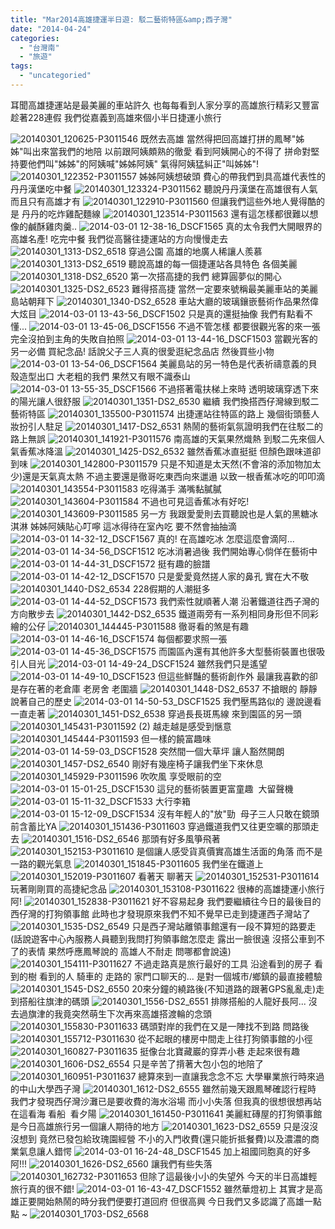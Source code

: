 ```yaml
---
title: "Mar2014高雄捷運半日遊: 駁二藝術特區&amp;西子灣"
date: "2014-04-24"
categories: 
  - "台灣南"
  - "旅遊"
tags: 
  - "uncategoried"
---
```


耳聞高雄捷運站是最美麗的車站許久 也每每看到人家分享的高雄旅行精彩又豐富 趁著228連假 我們從嘉義到高雄來個小半日捷運小旅行

 ![20140301_120625-P3011546](images/12893935983_7111d7c796.jpg) 既然去高雄 當然得把回高雄打拼的鳳琴"姊姊"叫出來當我們的地陪 以前跟阿姨頗熟的徹愛 看到阿姨開心的不得了 拼命對堅持要他們叫"姊姊"的阿姨喊"姊姊阿姨" 氣得阿姨猛糾正"叫姊姊"! ![20140301_122352-P3011557](images/12893825765_3ecfa0f9ae.jpg) 姊姊阿姨想破頭 費心的帶我們到具高雄代表性的丹丹漢堡吃中餐 ![20140301_123324-P3011562](images/12893925993_198a0bec21.jpg) 聽說丹丹漢堡在高雄很有人氣 而且只有高雄才有 ![20140301_122910-P3011560](images/12894246244_54d2bf1ce6.jpg) 但讓我們這些外地人覺得酷的是 丹丹的吃炸雞配麵線 ![20140301_123514-P3011563](images/12893925573_1287403d1e.jpg) 還有這怎樣都很難以想像的鹹酥雞肉羹.. ![2014-03-01 12-38-16_DSCF1565](images/12893821725_a1dff353ac.jpg) 真的太令我們大開眼界的高雄名產! 吃完中餐 我們從高醫往捷運站的方向慢慢走去 ![20140301_1313-DS2_6518](images/12893821045_3aee347852.jpg) 穿過公園 高雄的地廣人稀讓人羨慕 ![20140301_1313-DS2_6519](images/12893919483_9826fe4b35.jpg) 聽說高雄的每一個捷運站各具特色 各個美麗 ![20140301_1318-DS2_6520](images/12894237164_458bb197eb.jpg) 第一次搭高捷的我們 總算圓夢似的開心 ![20140301_1325-DS2_6523](images/12894234024_9d11f42fa9.jpg) 難得搭高捷 當然一定要來號稱最美麗車站的美麗島站朝拜下 ![20140301_1340-DS2_6528](images/12893907873_44ceebe43a.jpg) 車站大廳的玻璃鑲嵌藝術作品果然偉大炫目 ![2014-03-01 13-43-56_DSCF1502](images/12894224744_420e47e7b6.jpg) 只是真的還挺抽像 我們有點看不懂... ![2014-03-01 13-45-06_DSCF1556](images/12894223394_fe8e3280f6.jpg) 不過不管怎樣 都要很觀光客的來一張完全沒拍到主角的失敗自拍照 ![2014-03-01 13-44-16_DSCF1503](images/12894224084_a21edb444f.jpg) 當觀光客的另一必備 買紀念品! 話說父子三人真的很愛逛紀念品店 然後買些小物 ![2014-03-01 13-54-06_DSCF1564](images/12893903033_e4ee8131d6.jpg) 美麗島站的另一特色是代表祈禱意義的貝殼造型出口 大老粗的我們 果然又有眼不識泰山 ![2014-03-01 13-55-35_DSCF1566](images/12893795635_924cfbbdb6.jpg) 不過搭著電扶梯上來時 透明玻璃穿透下來的陽光讓人很舒服 ![20140301_1351-DS2_6530](images/12893903273_9b7671a74d.jpg) 繼續 我們換搭西仔灣線到駁二藝術特區 ![20140301_135500-P3011574](images/12893898363_d99f9df70b.jpg) 出捷運站往特區的路上 幾個街頭藝人妝扮引人駐足 ![20140301_1417-DS2_6531](images/12894215674_34126a84e8.jpg) 熱鬧的藝術氣氛證明我們在往駁二的路上無誤 ![20140301_141921-P3011576](images/12893895743_ba822dbfc8.jpg) 南高雄的天氣果然熾熱 到駁二先來個人氣香蕉冰降溫 ![20140301_1425-DS2_6532](images/12894214504_c0e59293e8.jpg) 雖然香蕉冰直挺挺 但顏色跟味道卻到味 ![20140301_142800-P3011579](images/12894212814_78f82a94f5.jpg) 只是不知道是太天然(不會溶的添加物加太少)還是天氣真太熱 不過主要還是徹哥吃東西向來邋遢 以致一根香蕉冰吃的叩叩滴 ![20140301_143554-P3011583](images/12893788015_d1438e550f.jpg) 吃得滿手 滿嘴黏膩膩 ![20140301_143604-P3011584](images/12894208794_f8ae4b8033.jpg) 不過也可見這香蕉冰有好吃! ![20140301_143609-P3011585](images/12893787175_120cba3a92.jpg) 另一方 我跟愛愛則去買聽說也是人氣的黑糖冰淇淋 姊姊阿姨貼心叮嚀 這冰得待在室內吃 要不然會抽抽滴 ![2014-03-01 14-32-12_DSCF1567](images/12893790955_796da05a7e.jpg) 真的! 在高雄吃冰 怎麼這麼會滴阿... ![2014-03-01 14-34-56_DSCF1512](images/12894211654_c93995df08.jpg) 吃冰消暑過後 我們開始專心倘佯在藝術中 ![2014-03-01 14-44-31_DSCF1572](images/12893782885_19c4d9b492.jpg) 挺有趣的臉譜 ![2014-03-01 14-42-12_DSCF1570](images/12894206674_229751d5be.jpg) 只是愛愛竟然搓人家的鼻孔 實在大不敬 ![20140301_1440-DS2_6534](images/12893888523_4138a166a9.jpg) 228假期的人潮挺多 ![2014-03-01 14-44-52_DSCF1573](images/12893780525_b023599979.jpg) 我們索性就順著人潮 沿著鐵道往西子灣的方向散步去 ![20140301_1442-DS2_6535](images/12894205954_121d05dd66.jpg) 鐵道兩旁有一系列相同身形但不同彩繪的公仔 ![20140301_144445-P3011588](images/12893883373_72bdf1b2a0.jpg) 徹哥看的煞是有趣 ![2014-03-01 14-46-16_DSCF1574](images/12893879993_3f6c207a61.jpg) 每個都要求照一張 ![2014-03-01 14-45-36_DSCF1575](images/12894200964_9871dc17da.jpg) 而園區內還有其他許多大型藝術裝置也很吸引人目光 ![2014-03-01 14-49-24_DSCF1524](images/12894186914_fbeb85b4ed.jpg) 雖然我們只是遙望 ![2014-03-01 14-49-10_DSCF1523](images/12893869053_a54e078283.jpg) 但這些鮮豔的藝術創作外 最讓我喜歡的卻是存在著的老倉庫 老房舍 老圍牆 ![20140301_1448-DS2_6537](images/12893774875_b633f303ee.jpg) 不搶眼的 靜靜說著自己的歷史 ![2014-03-01 14-50-53_DSCF1525](images/12893867193_4b79d42c79.jpg) 我們壓馬路似的 邊說邊看一直走著 ![20140301_1451-DS2_6538](images/12894185294_d4a9d9c136.jpg) 穿過長長斑馬線 來到園區的另一頭 ![20140301_145431-P3011592 (2)](images/12893859103_3fb1e7d7f3.jpg) 越走越是感受到愜意 ![20140301_145444-P3011593](images/12893858373_74843f217a.jpg) 但一樣的饒富趣味 ![2014-03-01 14-59-03_DSCF1528](images/12893856383_29df565ecc.jpg) 突然間一個大草坪 讓人豁然開朗 ![20140301_1457-DS2_6540](images/12893755375_b192262a98.jpg) 剛好有幾座椅子讓我們坐下來休息 ![20140301_145929-P3011596](images/12894173784_d8dfa51721.jpg) 吹吹風 享受眼前的空 ![2014-03-01 15-01-25_DSCF1530](images/12893750985_75ff0830c5.jpg) 這兒的藝術裝置更富童趣  大留聲機 ![2014-03-01 15-11-32_DSCF1533](images/12893845813_b2cd39cecd.jpg) 大行李箱 ![2014-03-01 15-12-09_DSCF1534](images/12893845313_44627e4d6c.jpg) 沒有年輕人的"放"勁  母子三人只敢在鏡頭前含蓄比YA ![20140301_151436-P3011603](images/12893843203_df8a550834.jpg) 穿過鐵道我們又往更空曠的那頭走去 ![20140301_1516-DS2_6546](images/12893842653_72b8b8d366.jpg) 那頭有好多風箏飛著 ![20140301_152153-P3011610](images/12893734995_45f9667f99.jpg) 是個讓人感受貨真價實高雄生活面的角落 而不是一路的觀光氣息 ![20140301_151845-P3011605](images/12893841153_8fab2c3de2.jpg) 我們坐在鐵道上 ![20140301_152019-P3011607](images/12894159154_ca6cdf28f7.jpg) 看著天 聊著天 ![20140301_152531-P3011614](images/12894155424_b08be0f2d6.jpg) 玩著剛剛買的高捷紀念品 ![20140301_153108-P3011622](images/12893828283_c051992591.jpg) 很棒的高雄捷運小旅行阿! ![20140301_152838-P3011621](images/12893726735_71eb3d825b.jpg) 好不容易起身 我們要繼續往今日的最後目的 西仔灣的打狗領事館 此時也才發現原來我們不知不覺早已走到捷運西子灣站了 ![20140301_1535-DS2_6549](images/12893720995_a8be7ae6f9.jpg) 只是西子灣站離領事館還有一段不算短的路要走 (話說遊客中心內服務人員聽到我問打狗領事館怎麼走 露出一臉很遠 沒搭公車到不了的表情 果然呼應鳳琴說的 高雄人不耐走 問哪都會說遠) ![20140301_154111-P3011627](images/12893822333_cdd8cfed38.jpg) 不過走路真是旅行最好的工具 沿途看到的房子 看到的樹 看到的人 騎車的 走路的 家門口聊天的... 是對一個城市/鄉鎮的最直接體驗 ![20140301_1545-DS2_6550](images/12893821343_25a920617e.jpg) 20來分鐘的繞路後(不知道路的跟著GPS亂亂走)走到搭船往旗津的碼頭 ![20140301_1556-DS2_6551](images/12893820653_2465fe604c.jpg) 排隊搭船的人龍好長阿... 沒去過旗津的我竟突然萌生下次再來高雄搭渡輪的念頭 ![20140301_155830-P3011633](images/12893716425_e902b689ed.jpg) 碼頭對岸的我們在又是一陣找不到路 問路後 ![20140301_155712-P3011630](images/12893819603_6fe2a593d0.jpg) 從不起眼的樓房中間走上往打狗領事館的小徑 ![20140301_160827-P3011635](images/12893815413_177b2682cb.jpg) 挺像台北寶藏巖的穿弄小巷 走起來很有趣 ![20140301_1606-DS2_6554](images/12894136054_935223584f.jpg) 只是辛苦了揹著大包小包的地陪了 ![20140301_160951-P3011637](images/12893710755_c8b9fa1194.jpg) 總算來到一直讓我念念不忘 大學畢業旅行時來過的中山大學西子灣 ![20140301_1612-DS2_6555](images/12894127874_e0263ccdbf.jpg) 雖然前幾天跟鳳琴確認行程時 我們才發現西仔灣沙灘已是要收費的海水浴場 而小小失落 但我真的很想很想再站在這看海 看船  看夕陽 ![20140301_161450-P3011641](images/12893704885_1fc16dbc19.jpg) 美麗紅磚屋的打狗領事館是今日高雄旅行另一個讓人期待的地方 ![20140301_1623-DS2_6559](images/12893801173_6947ae69da.jpg) 只是沒沒沒想到 竟然已發包給玫瑰園經營 不小的入門收費(還只能折抵餐費)以及濃濃的商業氣息讓人錯愕 ![2014-03-01 16-24-48_DSCF1545](images/12893697245_1f3b49fc08.jpg) 加上祖國同胞真的好多阿!!! ![20140301_1626-DS2_6560](images/12894115444_ca94e45334.jpg) 讓我們有些失落 ![20140301_162732-P3011653](images/12894114494_c6dd5c719d.jpg) 但除了這最後小小的失望外 今天的半日高雄輕旅行真的很不錯! ![2014-03-01 16-43-47_DSCF1552](images/12893683835_95741a201a.jpg) 雖然華燈初上 其實才是高雄正要開始熱鬧的時分我們便要打道回府 但很高興 今日我們又多認識了高雄一點點 ~ ![20140301_1703-DS2_6568](images/12894090054_4a5a54f07a.jpg)
